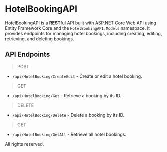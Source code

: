 # HotelBookingAPI
HotelBookingAPI is a **REST**ful API built with ASP.NET Core Web API using Entity Framework Core and the `HotelBookingAPI.Models` namespace. It provides endpoints for managing hotel bookings, including creating, editing, retrieving, and deleting bookings.

## API Endpoints

> POST 
- `/api/HotelBooking/CreateEdit` - Create or edit a hotel booking.

> GET 
- `/api/HotelBooking/Get` - Retrieve a booking by its ID.

> DELETE 
- `/api/HotelBooking/Delete` - Delete a booking by its ID.

> GET 
- `/api/HotelBooking/GetAll` - Retrieve all hotel bookings.

All rights reserved.
